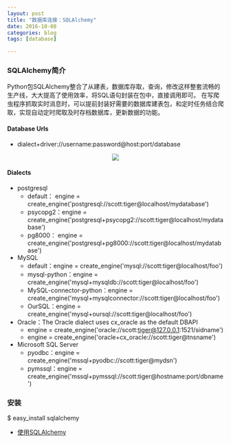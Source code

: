 ```yaml
---
layout: post
title: "数据库连接：SQLAlchemy"
date: 2016-10-08
categories: blog
tags: [database]

---
```




### SQLAlchemy简介
Python包SQLAlchemy整合了从建表，数据库存取，查询，修改这样整套流畅的生产线，大大提高了使用效率，将SQL语句封装在包中，直接调用即可。
在写爬虫程序抓取实时消息时，可以提前封装好需要的数据库建表包，和定时任务结合爬取，实现自动定时爬取及时存档数据库，更新数据的功能。

#### Database Urls
- dialect+driver://username:password@host:port/database

<center>
    <p><img src="https://raw.githubusercontent.com/squirrelmaster/squirrelmaster.github.io/master/img/sqla_engine_arch.png" align="center"></p>
</center>


#### Dialects
- postgresql
  + default： engine = create_engine('postgresql://scott:tiger@localhost/mydatabase')
  + psycopg2：engine = create_engine('postgresql+psycopg2://scott:tiger@localhost/mydatabase')
  + pg8000： engine = create_engine('postgresql+pg8000://scott:tiger@localhost/mydatabase')
- MySQL
  + default：engine = create_engine('mysql://scott:tiger@localhost/foo')
  + mysql-python：engine = create_engine('mysql+mysqldb://scott:tiger@localhost/foo')
  + MySQL-connector-python：engine = create_engine('mysql+mysqlconnector://scott:tiger@localhost/foo')
  + OurSQL：engine = create_engine('mysql+oursql://scott:tiger@localhost/foo')
- Oracle：The Oracle dialect uses cx_oracle as the default DBAPI
  + engine = create_engine('oracle://scott:tiger@127.0.0.1:1521/sidname')
  + engine = create_engine('oracle+cx_oracle://scott:tiger@tnsname')
- Microsoft SQL Server
  + pyodbc：engine = create_engine('mssql+pyodbc://scott:tiger@mydsn')
  + pymssql：engine = create_engine('mssql+pymssql://scott:tiger@hostname:port/dbname')

### 安装
$ easy_install sqlalchemy

- [使用SQLAlchemy](http://www.liaoxuefeng.com/wiki/001374738125095c955c1e6d8bb493182103fac9270762a000/0014021031294178f993c85204e4d1b81ab032070641ce5000)


